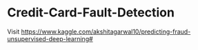 # Credit-Card-Fault-Detection
Visit https://www.kaggle.com/akshitagarwal10/predicting-fraud-unsupervised-deep-learning#
